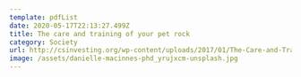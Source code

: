 ```yaml
---
template: pdfList
date: 2020-05-17T22:13:27.499Z
title: The care and training of your pet rock
category: Society
url: http://csinvesting.org/wp-content/uploads/2017/01/The-Care-and-Training-of-Your-Pet-Rock-Manual-by-Gary-Dahl.pdf
image: /assets/danielle-macinnes-phd_yrujxcm-unsplash.jpg
---
```

